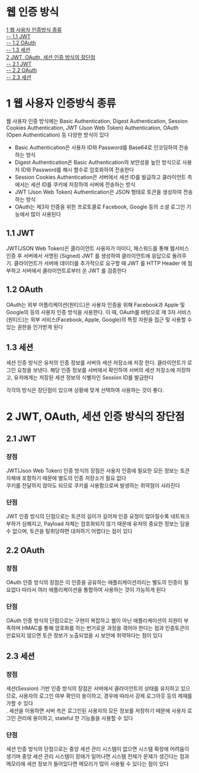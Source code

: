# 웹 인증 방식
[1 웹 사용자 인증방식 종류](#1-웹-사용자-인증방식-종류)  
[-- 1.1 JWT](#11-jwt)  
[-- 1.2 OAuth](#12-oauth)  
[-- 1.3 세션](#13-세션)  
[2 JWT, OAuth, 세션 인증 방식의 장단점](#2-jwt-oauth-세션-인증-방식의-장단점)  
[-- 2.1 JWT](#21-jwt)  
[-- 2.2 OAuth](#22-oauth)  
[-- 2.3 세션](#23-세션)  

# 1 웹 사용자 인증방식 종류

웹 사용자 인증 방식에는 Basic Authentication, Digest Authentication, Session Cookies Authentication, JWT (Json Web Token) Authentication, OAuth (Open Authentication) 등 다양한 방식이 있다

- Basic Authentication은 사용자 ID와 Password를 Base64로 인코딩하여 전송하는 방식
- Digest Authentication은 Basic Authentication의 보안성을 높인 방식으로 사용자 ID와 Password를 해시 함수로 암호화하여 전송한다
- Session Cookies Authentication은 서버에서 세션 ID를 발급하고 클라이언트 측에서는 세션 ID를 쿠키에 저장하여 서버에 전송하는 방식
- JWT (Json Web Token) Authentication은 JSON 형태로 토큰을 생성하여 전송하는 방식
- OAuth는 제3자 인증을 위한 프로토콜로 Facebook, Google 등의 소셜 로그인 기능에서 많이 사용된다

## 1.1 JWT

JWT(JSON Web Token)은 클라이언트 사용자가 아이디, 패스워드를 통해 웹서비스 인증 후 서버에서 서명된 (Signed) JWT 를 생성하여 클라이언트에 응답으로 돌려주기. 클라이언트가 서버에 데이터를 추가적으로 요구할 때 JWT 를 HTTP Header 에 첨부하고 서버에서 클라이언트로부터 온 JWT 를 검증한다

## 1.2 OAuth

OAuth는 외부 어플리케이션(원티드)은 사용자 인증을 위해 Facebook과 Apple 및 Google의 등의 사용자 인증 방식을 사용한다. 이 때, OAuth를 바탕으로 제 3자 서비스(원티드)는 외부 서비스(Facebook, Apple, Google)의 특정 자원을 접근 및 사용할 수 있는 권한을 인가받게 된다

## 1.3 세션

세션 인증 방식은 유저의 인증 정보를 서버의 세션 저장소에 저장 한다. 클라이언트가 로그인 요청을 보낸다. 해당 인증 정보를 서버에서 확인하여 서버의 세션 저장소에 저장하고, 유저에게는 저장된 세션 정보의 식별자인 Session ID를 발급한다

각각의 방식은 장단점이 있으며 상황에 맞게 선택하여 사용하는 것이 좋다.

# 2 JWT, OAuth, 세션 인증 방식의 장단점

## 2.1 JWT

### 장점

JWT(Json Web Token) 인증 방식의 장점은 사용자 인증에 필요한 모든 정보는 토큰 자체에 포함하기 때문에 별도의 인증 저장소가 필요 없다  
쿠키를 전달하지 않아도 되므로 쿠키를 사용함으로써 발생하는 취약점이 사라진다  

### 단점

JWT 인증 방식의 단점으로는 토큰의 길이가 길어져 인증 요청이 많아질수록 네트워크 부하가 심해지고, Payload 자체는 암호화되지 않기 때문에 유저의 중요한 정보는 담을 수 없으며, 토큰을 탈취당하면 대처하기 어렵다는 점이 있다  

## 2.2 OAuth

### 장점

OAuth 인증 방식의 장점은 이 인증을 공유하는 애플리케이션끼리는 별도의 인증이 필요없다
따라서 여러 애플리케이션을 통합하여 사용하는 것이 가능하게 된다  

### 단점

OAuth 인증 방식의 단점으로는 구현이 복잡하고 웹이 아닌 애플리케이션의 지원이 부족하며 HMAC를 통해 암호화를 하는 번거로운 과정을 겪어야 한다는 점과 인증토큰이 만료되지 않으면 토큰 정보가 노출되었을 시 보안에 취약하다는 점이 있다  

## 2.3 세션

### 장점

세션(Session) 기반 인증 방식의 장점은 서버에서 클라이언트의 상태를 유지하고 있으므로, 사용자의 로그인 여부 확인이 용이하고, 경우에 따라서 강제 로그아웃 등의 제재를 가할 수 있다   
. 세션을 이용하면 서버 측은 로그인된 사용자의 모든 정보를 저장하기 때문에 사용자 로그인 관리에 용이하고, stateful 한 기능들을 사용할 수 있다  

### 단점

세션 인증 방식의 단점으로는 중앙 세션 관리 시스템이 없으면 시스템 확장에 어려움이 생기며 중앙 세션 관리 시스템이 장애가 일어나면 시스템 전체가 문제가 생긴다는 점과 메모리에 세션 정보가 들어있다면 메모리가 많이 사용될 수 있다는 점이 있다